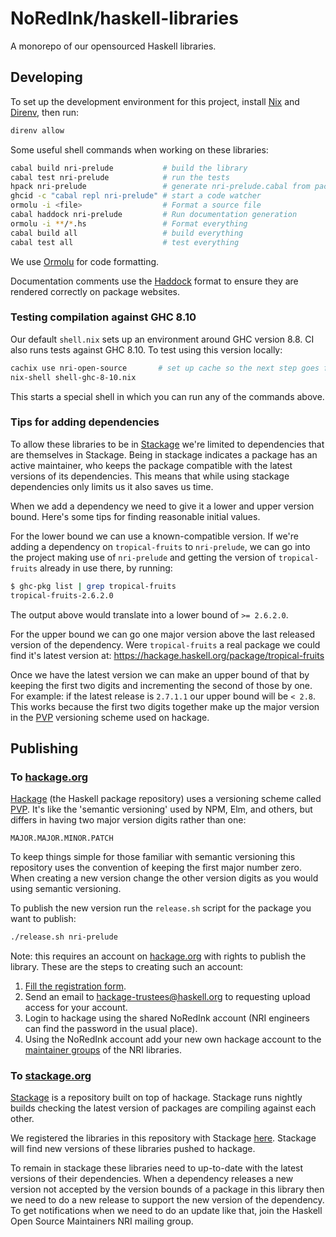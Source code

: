 # NoRedInk/haskell-libraries

A monorepo of our opensourced Haskell libraries.

## Developing

To set up the development environment for this project, install [Nix][nix] and [Direnv][direnv], then run:

```sh
direnv allow
```

Some useful shell commands when working on these libraries:

```sh
cabal build nri-prelude           # build the library
cabal test nri-prelude            # run the tests
hpack nri-prelude                 # generate nri-prelude.cabal from package.yaml
ghcid -c "cabal repl nri-prelude" # start a code watcher
ormolu -i <file>                  # Format a source file
cabal haddock nri-prelude         # Run documentation generation
ormolu -i **/*.hs                 # Format everything
cabal build all                   # build everything
cabal test all                    # test everything
```

We use [Ormolu][ormolu] for code formatting.

Documentation comments use the [Haddock][haddock] format to ensure they are rendered correctly on package websites.

### Testing compilation against GHC 8.10

Our default `shell.nix` sets up an environment around GHC version 8.8. CI also runs tests against GHC 8.10. To test using this version locally:

```sh
cachix use nri-open-source       # set up cache so the next step goes faster
nix-shell shell-ghc-8-10.nix
```

This starts a special shell in which you can run any of the commands above.

### Tips for adding dependencies

To allow these libraries to be in [Stackage][stackage] we're limited to dependencies that are themselves in Stackage. Being in stackage indicates a package has an active maintainer, who keeps the package compatible with the latest versions of its dependencies. This means that while using stackage dependencies only limits us it also saves us time.

When we add a dependency we need to give it a lower and upper version bound. Here's some tips for finding reasonable initial values.

For the lower bound we can use a known-compatible version. If we're adding a dependency on `tropical-fruits` to `nri-prelude`, we can go into the project making use of `nri-prelude` and getting the version of `tropical-fruits` already in use there, by running:

```sh
$ ghc-pkg list | grep tropical-fruits
tropical-fruits-2.6.2.0
```

The output above would translate into a lower bound of `>= 2.6.2.0`.

For the upper bound we can go one major version above the last released version of the dependency. Were `tropical-fruits` a real package we could find it's latest version at: https://hackage.haskell.org/package/tropical-fruits

Once we have the latest version we can make an upper bound of that by keeping the first two digits and incrementing the second of those by one. For example: if the latest release is `2.7.1.1` our upper bound will be `< 2.8`. This works because the first two digits together make up the major version in the [PVP][pvp] versioning scheme used on hackage.

## Publishing

### To [hackage.org][hackage]

[Hackage][hackage] (the Haskell package repository) uses a versioning scheme called [PVP][pvp]. It's like the 'semantic versioning' used by NPM, Elm, and others, but differs in having two major version digits rather than one:

    MAJOR.MAJOR.MINOR.PATCH

To keep things simple for those familiar with semantic versioning this repository uses the convention of keeping the first major number zero. When creating a new version change the other version digits as you would using semantic versioning.

To publish the new version run the `release.sh` script for the package you want to publish:

```sh
./release.sh nri-prelude
```

Note: this requires an account on [hackage.org][hackage] with rights to publish the library. These are the steps to creating such an account:

1. [Fill the registration form][hackage-registration].
2. Send an email to hackage-trustees@haskell.org to requesting upload access for your account.
3. Login to hackage using the shared NoRedInk account (NRI engineers can find the password in the usual place).
4. Using the NoRedInk account add your new own hackage account to the [maintainer groups][hackage-maintainers] of the NRI libraries.

### To [stackage.org][stackage]

[Stackage][stackage] is a repository built on top of hackage. Stackage runs nightly builds checking the latest version of packages are compiling against each other.

We registered the libraries in this repository with Stackage [here][nri-on-stackage]. Stackage will find new versions of these libraries pushed to hackage.

To remain in stackage these libraries need to up-to-date with the latest versions of their dependencies. When a dependency releases a new version not accepted by the version bounds of a package in this library then we need to do a new release to support the new version of the dependency. To get notifications when we need to do an update like that, join the Haskell Open Source Maintainers NRI mailing group.

[nix]: https://nixos.org/
[direnv]: https://direnv.net/
[hackage]: https://hackage.haskell.org/
[pvp]: https://pvp.haskell.org/faq/
[stackage]: https://www.stackage.org/
[ormolu]: https://github.com/tweag/ormolu
[haddock]: https://haskell-haddock.readthedocs.io
[nri-on-stackage]: https://github.com/commercialhaskell/stackage/blob/b9c0bfa723bd4cba5f964c6fb99b7528c4027692/build-constraints.yaml#L4414-L4416
[hackage-registration]: https://hackage.haskell.org/users/register-request
[hackage-maintainers]: https://hackage.haskell.org/user/NoRedInk
